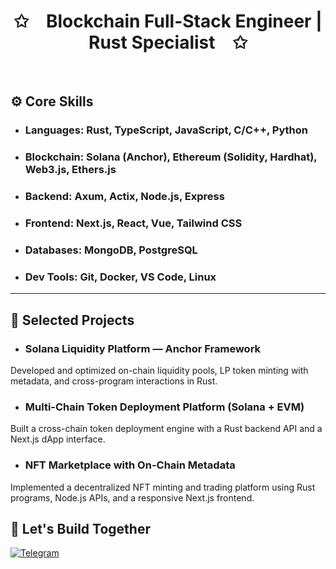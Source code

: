 
<p align="center">
    <h1 align="center">✩&emsp;Blockchain Full-Stack Engineer | Rust Specialist&emsp;✩</h1>
</p>
<br>

## ⚙️ Core Skills

- ### Languages: Rust, TypeScript, JavaScript, C/C++, Python

- ### Blockchain: Solana (Anchor), Ethereum (Solidity, Hardhat), Web3.js, Ethers.js

- ### Backend: Axum, Actix, Node.js, Express

- ### Frontend: Next.js, React, Vue, Tailwind CSS

- ### Databases: MongoDB, PostgreSQL

- ### Dev Tools: Git, Docker, VS Code, Linux

 ---
## 🚀 Selected Projects

- ### Solana Liquidity Platform — Anchor Framework
Developed and optimized on-chain liquidity pools, LP token minting with metadata, and cross-program interactions in Rust.

- ### Multi-Chain Token Deployment Platform (Solana + EVM)
Built a cross-chain token deployment engine with a Rust backend API and a Next.js dApp interface.

- ### NFT Marketplace with On-Chain Metadata
Implemented a decentralized NFT minting and trading platform using Rust programs, Node.js APIs, and a responsive Next.js frontend.


## 🤝 Let's Build Together

<div style={{display : flex ; justify-content : space-evenly}}> 
    <!--  <a href="https://x.com/_rustelite1111" target="_blank"><img alt="Twitter"
        src="https://img.shields.io/badge/Twitter-000000?style=for-the-badge&logo=x&logoColor=white"/></a>
        <a href="https://wa.me/" target="_blank"><img alt="Whatsapp"
        src="https://img.shields.io/badge/Whatsapp-25d366?style=for-the-badge&logo=whatsapp&logoColor=white"/></a> 
    <a href="https://discordapp.com/users/471524111512764447" target="_blank"><img alt="Discord"
        src="https://img.shields.io/badge/Discord-7289DA?style=for-the-badge&logo=discord&logoColor=white"/></a>  -->
    <a href="https://t.me/@ajee1111" target="_blank"><img alt="Telegram"
        src="https://img.shields.io/badge/Telegram-26A5E4?style=for-the-badge&logo=telegram&logoColor=white"/></a>
</div>

